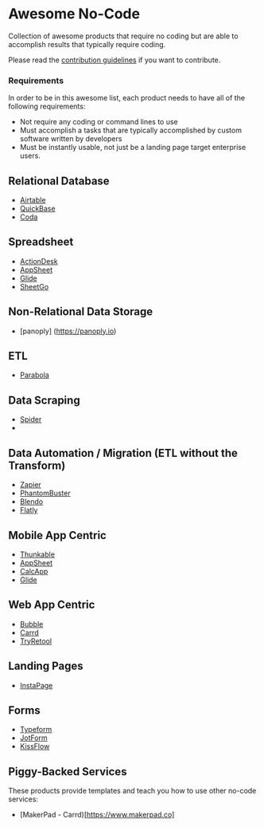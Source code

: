 # Awesome No-Code

Collection of awesome products that require no coding but are able to accomplish results that typically require coding. 

Please read the [contribution guidelines](CONTRIBUTING.md) if you want to contribute.

### Requirements
In order to be in this awesome list, each product needs to have all of the following requirements: 
- Not require any coding or command lines to use
- Must accomplish a tasks that are typically accomplished by custom software written by developers
- Must be instantly usable, not just be a landing page target enterprise users. 

## Relational Database 
- [Airtable](https://airtable.com)
- [QuickBase](https://www.quickbase.com/) 
- [Coda](https://coda.io/) 

## Spreadsheet
- [ActionDesk](https://www.actiondesk.io/)
- [AppSheet](https://www.appsheet.com/) 
- [Glide](https://www.glideapps.com)
- [SheetGo](https://www.sheetgo.com/)

## Non-Relational Data Storage
- [panoply] (https://panoply.io)

## ETL
- [Parabola](https://parabola.io)

## Data Scraping 
- [Spider](https://spider.amie-chen.com) 
- 

## Data Automation / Migration (ETL without the Transform) 
- [Zapier](https://zapier.com/)
- [PhantomBuster](https://phantombuster.com)
- [Blendo](https://www.blendo.co) 
- [Flatly](https://flatly.io/) 

## Mobile App Centric
- [Thunkable](https://thunkable.com/)
- [AppSheet](https://www.appsheet.com/) 
- [CalcApp](https://www.calcapp.net/) 
- [Glide](https://www.glideapps.com)

## Web App Centric 
- [Bubble](https://bubble.is/)
- [Carrd](https://carrd.co/) 
- [TryRetool](https://tryretool.com/)

## Landing Pages
- [InstaPage](https://instapage.com)

## Forms 
- [Typeform](https://typeform.com)
- [JotForm](https://www.jotform.com)
- [KissFlow](https://kissflow.com) 

## Piggy-Backed Services 
These products provide templates and teach you how to use other no-code services: 
- [MakerPad - Carrd)[https://www.makerpad.co]
